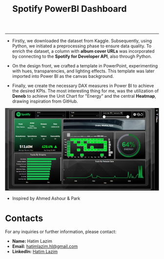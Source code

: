 <div id="user-content-toc">
    <ul>
      <summary><h1 style="display: inline-block;"> Spotify PowerBI Dashboard </h1></summary>
    </ul>
</div>
<br>

<hr>

* Firstly, we downloaded the dataset from Kaggle. Subsequently, using Python, we initiated a preprocessing phase to ensure data quality. To enrich the dataset, a column with __album cover URLs__ was incorporated by connecting to the __Spotify for Developer API__, also through Python. 

* On the design front, we crafted a template in PowerPoint, experimenting with hues, transparencies, and lighting effects. This template was later imported into Power BI as the canvas background. 

* Finally, we create the necessary DAX measures in Power BI to achieve the desired KPIs. The most interesting thing for me, was the utilization of __Deneb__ to achieve the Unit Chart for "Energy" and the central __Heatmap__, drawing inspiration from GitHub. 

![Example](Spotify_Dashboard.png)

* Inspired by Ahmed Ashour & Park

# Contacts
For any inquiries or further information, please contact:
- **Name:** Hatim Lazim
- **Email:** hatimlazim.hl@gmail.com
- **LinkedIn:** <a href="https://ma.linkedin.com/in/hatim-lazim" target="_blank">Hatim Lazim</a><br>

